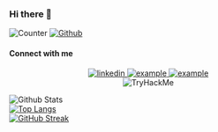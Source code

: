 ### Hi there 👋

![Counter](https://komarev.com/ghpvc/?username=laurenchen0631)
[![Github](https://img.shields.io/github/followers/laurenchen0631?label=Follow&style=social)](https://github.com/laurenchen0631)


#### Connect with me

<div style="margin-top:10px" align="center">
  <div>
    <a  href="https://www.linkedin.com/in/laurenchen0631/" target="_blank">
      <img src="https://img.shields.io/badge/Linked%20In-0A66C2.svg?style=for-the-badge&logo=linkedin&logoColor=white" alt="linkedin"/>
    </a>
    <a href="https://www.instagram.com/lornechen0631" target="_blank">
      <img src="https://img.shields.io/badge/Instagram-fff.svg?style=for-the-badge&logo=instagram" alt="example"/>
    </a>
    <a href="https://leetcode.com/Xhriman/" target="_blank">
      <img src="https://img.shields.io/badge/LeetCode-FFA116.svg?style=for-the-badge&logo=leetcode&logoColor=black" alt="example"/>
    </a>
  </div>
  <img src="https://tryhackme-badges.s3.amazonaws.com/Lauren.png" alt="TryHackMe">
</div>

<!--
**laurenchen0631/laurenchen0631** is a ✨ _special_ ✨ repository because its `README.md` (this file) appears on your GitHub profile.

Here are some ideas to get you started:

- 🔭 I’m currently working on ...
- 🌱 I’m currently learning ...
- 👯 I’m looking to collaborate on ...
- 🤔 I’m looking for help with ...
- 💬 Ask me about ...
- 📫 How to reach me: ...
- 😄 Pronouns: ...
- ⚡ Fun fact: ...
-->

![Github Stats](https://github-readme-stats.vercel.app/api?username=laurenchen0631&show_icons=true&include_all_commits=true&theme=onedark&count_private=true)
<br>
[![Top Langs](https://github-readme-stats.vercel.app/api/top-langs/?username=laurenchen0631&layout=compact&theme=onedark&hide=php,html,css)](https://github.com/anuraghazra/github-readme-stats)
<br>
[![GitHub Streak](https://github-readme-streak-stats.herokuapp.com?user=laurenchen0631&theme=onedark&hide_border=true)](https://git.io/streak-stats)
